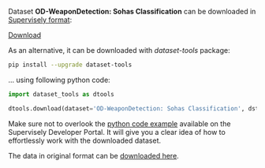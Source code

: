 Dataset **OD-WeaponDetection: Sohas Classification** can be downloaded in [Supervisely format](https://developer.supervisely.com/api-references/supervisely-annotation-json-format):

 [Download](https://assets.supervisely.com/remote/eyJsaW5rIjogImZzOi8vYXNzZXRzLzI4MDhfT0QtV2VhcG9uRGV0ZWN0aW9uOiBTb2hhcyBDbGFzc2lmaWNhdGlvbi9vZC13ZWFwb25kZXRlY3Rpb246LXNvaGFzLWNsYXNzaWZpY2F0aW9uLURhdGFzZXROaW5qYS50YXIiLCAic2lnIjogIkV1MkQrTzBRKzFvVFNTek1DR0VQN0xqOHJnWktWaVBlMnRtVHczb3dENDQ9In0=)

As an alternative, it can be downloaded with *dataset-tools* package:
``` bash
pip install --upgrade dataset-tools
```

... using following python code:
``` python
import dataset_tools as dtools

dtools.download(dataset='OD-WeaponDetection: Sohas Classification', dst_dir='~/dataset-ninja/')
```
Make sure not to overlook the [python code example](https://developer.supervisely.com/getting-started/python-sdk-tutorials/iterate-over-a-local-project) available on the Supervisely Developer Portal. It will give you a clear idea of how to effortlessly work with the downloaded dataset.

The data in original format can be [downloaded here](https://drive.google.com/file/d/1Szc920DAh5kU8Qk38Doq0znEVR1QmTZS/view?usp=sharing).